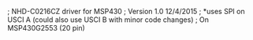 ; NHD-C0216CZ driver for MSP430
; Version 1.0 12/4/2015
;  *uses SPI on USCI A (could also use USCI B with minor code changes)
;    On MSP430G2553 (20 pin)

